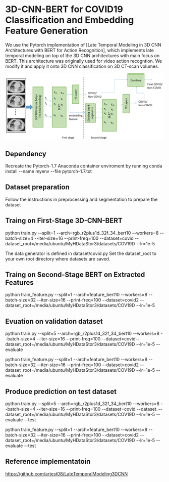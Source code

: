 # 3D-CNN-BERT for COVID19 Classification and Embedding Feature Generation 

We use the Pytorch implementation of [Late Temporal Modeling in 3D CNN Architectures with BERT for Action Recognition], which implements late temporal modeling on top of the 3D CNN architectures with main focus on BERT. This architecture was originally used for video action recogntion. We modify it and apply it onto 3D CNN classification on 3D CT-scan volumes.   

![BERT](./BERT.png)

## Dependency 
Recreate the Pytorch-1.7 Anaconda container enviroment by running conda install --name myenv --file pytorch-1.7.txt  

## Dataset preparation
Follow the instructions in preprocessing and segmentation to prepare the dataset 

## Traing on First-Stage 3D-CNN-BERT  
python train.py --split=1 --arch=rgb_r2plus1d_32f_34_bert10  --workers=8 --batch-size=4 --iter-size=16 --print-freq=100 --dataset=covid --dataset_root=/media/ubuntu/MyHDataStor3/datasets/COV19D  --lr=1e-5

The data generator is defined in dataset/covid.py 
Set the dataset_root to your own root directory where datasets are saved.  

## Traing on Second-Stage BERT on Extracted Features   
python train_feature.py --split=1 --arch=feature_bert10 --workers=8 --batch-size=32 --iter-size=16 --print-freq=100 --dataset=covid2 --dataset_root=/media/ubuntu/MyHDataStor3/datasets/COV19D --lr=1e-5

## Evuation on validation dataset  
python train.py --split=5 --arch=rgb_r2plus1d_32f_34_bert10  --workers=8 --batch-size=4 --iter-size=16 --print-freq=100 --dataset=covid--dataset_root=/media/ubuntu/MyHDataStor3/datasets/COV19D  --lr=1e-5 --evaluate 

python train_feature.py --split=1 --arch=feature_bert10 --workers=8 --batch-size=32 --iter-size=16 --print-freq=100 --dataset=covid2 --dataset_root=/media/ubuntu/MyHDataStor3/datasets/COV19D --lr=1e-5 --evaluate 

## Produce prediction on test dataset 
python train.py --split=5 --arch=rgb_r2plus1d_32f_34_bert10  --workers=8 --batch-size=4 --iter-size=16 --print-freq=100 --dataset=covid --dataset_--dataset_root=/media/ubuntu/MyHDataStor3/datasets/COV19D   --lr=1e-5 --evaluate --test 

python train_feature.py --split=1 --arch=feature_bert10 --workers=8 --batch-size=32 --iter-size=16 --print-freq=100 --dataset=covid2 --dataset_root=/media/ubuntu/MyHDataStor3/datasets/COV19D --lr=1e-5 --evaluate --test 

## Reference implementatoin
https://github.com/artest08/LateTemporalModeling3DCNN













